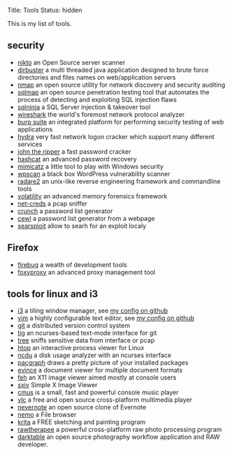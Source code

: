 Title: Tools
Status: hidden

This is my list of tools.

## security

  * [nikto](https://cirt.net/nikto2) an Open Source server scanner
  * [dirbuster](https://www.owasp.org/index.php/Category:OWASP_DirBuster_Project) a multi threaded java application designed to brute force directories and files names on web/application servers
  * [nmap](https://nmap.org/) an open source utility for network discovery and security auditing
  * [sqlmap](http://sqlmap.org/) an open source penetration testing tool that automates the process of detecting and exploiting SQL injection flaws
  * [sqlninja](http://sqlninja.sourceforge.net/) a SQL Server injection & takeover tool
  * [wireshark](https://www.wireshark.org/) the world's foremost network protocol analyzer
  * [burp suite](http://portswigger.net/burp/) an integrated platform for performing security testing of web applications
  * [hydra](https://www.thc.org/thc-hydra/)  very fast network logon cracker
    which support many different services
  * [john the ripper](http://www.openwall.com/john/) a fast password cracker
  * [hashcat](http://hashcat.net) an advanced password recovery
  * [mimicatz](http://blog.gentilkiwi.com/mimikatz) a little tool to play with Windows security
  * [wpscan](http://wpscan.org/) a black box WordPress vulnerability scanner
  * [radare2](http://www.radare.org/r/) an unix-like reverse engineering framework and commandline tools
  * [volatility](http://www.volatilityfoundation.org/) an advanced memory forensics framework
  * [net-creds](https://github.com/DanMcInerney/net-creds) a pcap sniffer
  * [crunch](http://crunch-wordlist.sourceforge.net/) a password list generator
  * [cewl](https://digi.ninja/projects/cewl.php) a password list generator from
    a webpage
  * [searsploit](https://github.com/joostvanveen/php-security-pitfalls) allow to
    searh for an exploit localy

## Firefox

  * [firebug](https://addons.mozilla.org/en-US/firefox/addon/firebug/) a wealth of development tools
  * [foxyproxy](https://addons.mozilla.org/en-US/firefox/addon/foxyproxy-standard/) an advanced proxy management tool

## tools for linux and i3

  * [i3](https://i3wm.org/) a tiling window manager, see
    [my config on github](https://github.com/maggick/dotfiles/tree/master/i3)
  * [vim](http://www.vim.org/) a highly configurable text editor, see
    [my config on github](https://github.com/maggick/dotfiles/blob/master/vimrc)
  * [git](http://git-scm.com/) a distributed version control system
  * [tig](http://jonas.nitro.dk/tig/) an ncurses-based text-mode interface for git
  * [tree](http://mama.indstate.edu/users/ice/tree/) sniffs sensitive data from interface or pcap
  * [htop](http://hisham.hm/htop/) an interactive process viewer for Linux
  * [ncdu](http://dev.yorhel.nl/ncdu) a disk usage analyzer with an ncurses interface
  * [pacgraph](http://kmkeen.com/pacgraph/) draws a pretty picture of your installed packages
  * [evince](https://wiki.gnome.org/Apps/Evince) a document viewer for multiple document formats
  * [feh](http://feh.finalrewind.org/) an X11 image viewer aimed mostly at console users
  * [sxiv](https://github.com/muennich/sxiv) Simple X Image Viewer
  * [cmus](https://cmus.github.io/) is a small, fast and powerful console music player
  * [vlc](http://www.videolan.org/) a free and open source cross-platform multimedia player
  * [nevernote](http://nevernote.sourceforge.net/) an open source clone of Evernote
  * [nemo](https://github.com/linuxmint/nemo) a File browser
  * [krita](https://krita.org/) a FREE sketching and painting program
  * [rawtherapee](http://www.rawtherapee.com/) a powerful cross-platform raw photo processing program
  * [darktable](http://www.darktable.org/) an open source photography workflow application and RAW developer.
